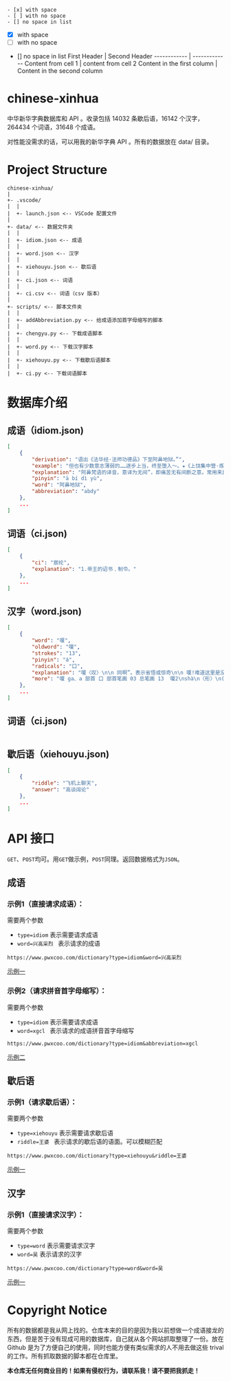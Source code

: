 ```markdonw
- [x] with space
- [ ] with no space
- [] no space in list
```
- [x] with space
- [ ] with no space
- [] no space in list
First Header | Second Header
------------ | -------------
Content from cell 1 | content from cell 2
Content in the first column | Content in the second column

# chinese-xinhua
中华新华字典数据库和 API 。收录包括 14032 条歇后语，16142 个汉字，264434 个词语，31648 个成语。

对性能没需求的话，可以用我的新华字典 API 。所有的数据放在 data/ 目录。

# Project Structure
```
chinese-xinhua/
|
+- .vscode/
|  |
|  +- launch.json <-- VSCode 配置文件
|
+- data/ <-- 数据文件夹
|  |
|  +- idiom.json <-- 成语
|  |
|  +- word.json <-- 汉字
|  |
|  +- xiehouyu.json <-- 歇后语
|  |
|  +- ci.json <-- 词语
|  |
|  +- ci.csv <-- 词语（csv 版本）
|
+- scripts/ <-- 脚本文件夹
|  |
|  +- addAbbreviation.py <-- 给成语添加首字母缩写的脚本
|  |
|  +- chengyu.py <-- 下载成语脚本
|  |
|  +- word.py <-- 下载汉字脚本
|  |
|  +- xiehouyu.py <-- 下载歇后语脚本
|  |
|  +- ci.py <-- 下载词语脚本
```

# 数据库介绍
## 成语（idiom.json)
```json
[
    {
        "derivation": "语出《法华经·法师功德品》下至阿鼻地狱。”",
        "example": "但也有少数意志薄弱的……逐步上当，终至堕入～。★《上饶集中营·炼狱杂记》",
        "explanation": "阿鼻梵语的译音，意译为无间”，即痛苦无有间断之意。常用来比喻黑暗的社会和严酷的牢狱。又比喻无法摆脱的极其痛苦的境地。",
        "pinyin": "ā bí dì yù",
        "word": "阿鼻地狱",
        "abbreviation": "abdy"
    },
    ...
]
```

## 词语（ci.json)
```json
[
    { 
        "ci": "宸纶", 
        "explanation": "1.帝王的诏书﹑制令。" 
    },
    ...
]
```

## 汉字（word.json)
```json
[
    {
        "word": "嗄",
        "oldword": "嗄",
        "strokes": "13",
        "pinyin": "á",
        "radicals": "口",
        "explanation": "嗄〈叹〉\n\n 同啊”。表示省悟或惊奇\n\n 嗄!难道这里是没有地方官的么?--宋·佚名《新编五代史平话》\n\n 嗄á叹词。在句首，〈表〉疑问或反问～，这是什么？～，你想干什么？\"嗄\"另见shà㈠。\n\n 嗄shà\n\n ⒈声音嘶哑～声。\n\n 嗄a 1.助词。表示强调﹑肯定或辩解。 2.助词。方言。表示疑问或反诘。\n\n 嗄xià 1.见\"嗄饭\"。 2.见\"嗄程\"。",
        "more": "嗄 ga、a 部首 口 部首笔画 03 总笔画 13  嗄2\nshà\n〈形〉\n(1)\n声音嘶哑的 [hoarse]\n终日嚎而嗌不嗄。--《老子》\n(2)\n又如嗄哑,嗄嘶(嗓音嘶哑)\n嗄\nshà\n〈叹〉\n(1)\n什么 [what]--表示否定\n我要丢个干干净,看你嗄法把我治。--清·蒲松龄《聊斋俚曲集》\n(2)\n旧时仆役对主人、下级对上级的应诺声 [yes]\n带进来”。两边军士应一声嗄”,即将牛皋推至面前。--《说岳全传》\n另见á\n嗄1\ná\n〈叹〉\n同啊”(á)。表示省悟或惊奇 [ah]\n嗄!难道这里是没有地方官的么?--宋·佚名《新编五代史平话》\n另见shà\n嗄1\nshà　ㄕㄚ╝\n嗓音嘶哑。\n郑码janr，u55c4，gbke0c4\n笔画数13，部首口，笔顺编号2511325111354\n嗄2\ná　ㄚˊ\n同啊2”。\n郑码janr，u55c4，gbke0c4\n笔画数13，部首口，笔顺编号2511325111354"
    },
    ... 
]
```

## 词语（ci.json)
```json

```

## 歇后语（xiehouyu.json)
```json
[
    {
        "riddle": "飞机上聊天",
        "answer": "高谈阔论"
    },
    ...
]
```

# API 接口
`GET`、`POST`均可。用`GET`做示例，`POST`同理。返回数据格式为`JSON`。
## 成语

### 示例1（直接请求成语）：
需要两个参数
- `type=idiom` 表示需要请求成语
- `word=兴高采烈 ` 表示请求的成语
```
https://www.pwxcoo.com/dictionary?type=idiom&word=兴高采烈   
```
[示例一](https://www.pwxcoo.com/dictionary?type=idiom&word=%E5%85%B4%E9%AB%98%E9%87%87%E7%83%88)

### 示例2（请求拼音首字母缩写）：
需要两个参数
- `type=idiom` 表示需要请求成语
- `word=xgcl ` 表示请求的成语拼音首字母缩写
```
https://www.pwxcoo.com/dictionary?type=idiom&abbreviation=xgcl   
```
[示例二](https://www.pwxcoo.com/dictionary?type=idiom&abbreviation=xgcl)

## 歇后语

### 示例1（请求歇后语）：
需要两个参数
- `type=xiehouyu` 表示需要请求歇后语
- `riddle=王婆 ` 表示请求的歇后语的语面。可以模糊匹配
```
https://www.pwxcoo.com/dictionary?type=xiehouyu&riddle=王婆   
```
[示例一](https://www.pwxcoo.com/dictionary?type=xiehouyu&riddle=%E7%8E%8B%E5%A9%86)

## 汉字

### 示例1（直接请求汉字）：
需要两个参数
- `type=word` 表示需要请求汉字
- `word=吴` 表示请求的汉字
```
https://www.pwxcoo.com/dictionary?type=word&word=吴   
```
[示例一](https://www.pwxcoo.com/dictionary?type=word&word=%E5%90%B4)

# Copyright Notice
所有的数据都是我从网上找的。仓库本来的目的是因为我以前想做一个成语接龙的东西，但是苦于没有现成可用的数据库，自己就从各个网站抓取整理了一份。放在 Github 是为了方便自己的使用，同时也能方便有类似需求的人不用去做这些 trival 的工作。所有抓取数据的脚本都在仓库里。

**本仓库无任何商业目的！如果有侵权行为，请联系我！请不要把我抓走！**
